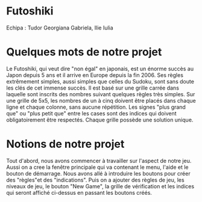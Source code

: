 
# Futoshiki
Echipa : Tudor Georgiana Gabriela, Ilie Iulia

# Quelques mots de notre projet
 Le Futoshiki, qui veut dire "non égal" en japonais, est un énorme succès au Japon depuis 5 ans et il arrive en Europe depuis la fin 2006. Ses règles extrêmement simples, aussi simples que celles du Sudoku, sont sans doute les clés de cet immense succès.
 Il est basé sur une grille carrée dans laquelle sont inscrits des nombres suivant quelques règles très simples. Sur une grille de 5x5, les nombres de un à cinq doivent être placés dans chaque ligne et chaque colonne, sans aucune répétition. Les signes "plus grand que" ou "plus petit que" entre les cases sont des indices qui doivent obligatoirement être respectés. Chaque grille possède une solution unique.
 
 # Notions de notre projet
 Tout d'abord, nous avons commencer à travailler sur l'aspect de notre jeu. Aussi on a cree la fenêtre principale qui va contenant le menu, l'aide et le bouton de démarrage.
 Nous avons allé à introduire les boutons pour créer des "règles"et des "indications". Puis on a ajouter des règles de jeu, les niveaux de jeu, le bouton "New Game", la grille de vérification et les indices qui seront affiché ci-dessus en passant les boutons créés.
 
 
 
